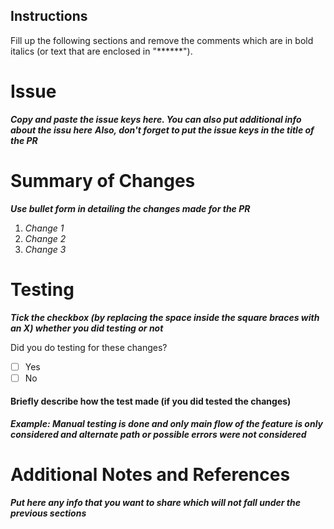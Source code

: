 ## Instructions
Fill up the following sections and remove the comments which are in bold italics (or text that are enclosed in "******").

# Issue
***Copy and paste the issue keys here. You can also put additional info about the issu here***
***Also, don't forget to put the issue keys in the title of the PR***

# Summary of Changes
***Use bullet form in detailing the changes made for the PR***
1. *Change 1*
2. *Change 2*
3. *Change 3*

# Testing
***Tick the checkbox (by replacing the space inside the square braces with an X) whether you did testing or not***

Did you do testing for these changes?
- [ ] Yes
- [ ] No

#### Briefly describe how the test made (if you did tested the changes)
***Example: Manual testing is done and only main flow of the feature is only considered and alternate path or possible errors were not considered***

# Additional Notes and References
***Put here any info that you want to share which will not fall under the previous sections***
